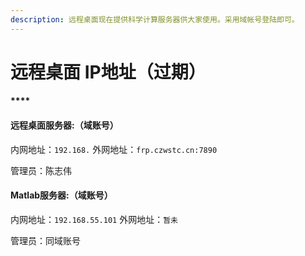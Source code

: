 ```yaml
---
description: 远程桌面现在提供科学计算服务器供大家使用。采用域帐号登陆即可。
---
```


# 远程桌面 IP地址（过期）

#### \*\*\*\*

#### 远程桌面服务器:（域账号）

内网地址：`192.168.` 外网地址：`frp.czwstc.cn:7890`

管理员：陈志伟

#### Matlab服务器:（域账号）

内网地址：`192.168.55.101` 外网地址：`暂未`

管理员：同域账号

